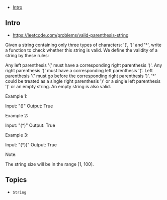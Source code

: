 - [Intro](#intro)

## Intro

- https://leetcode.com/problems/valid-parenthesis-string


Given a string containing only three types of characters: '(', ')' and '*', write a function to check whether this string is valid. We define the validity of a string by these rules:

Any left parenthesis '(' must have a corresponding right parenthesis ')'.
Any right parenthesis ')' must have a corresponding left parenthesis '('.
Left parenthesis '(' must go before the corresponding right parenthesis ')'.
'*' could be treated as a single right parenthesis ')' or a single left parenthesis '(' or an empty string.
An empty string is also valid.

Example 1:

Input: "()"
Output: True

Example 2:

Input: "(*)"
Output: True

Example 3:

Input: "(*))"
Output: True

Note:

The string size will be in the range [1, 100].



## Topics

- `String`


